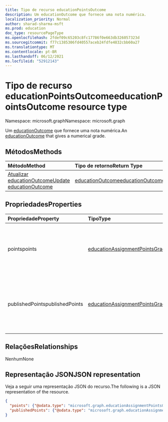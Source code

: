 ```yaml
---
title: Tipo de recurso educationPointsOutcome
description: Um educationOutcome que fornece uma nota numérica.
localization_priority: Normal
author: sharad-sharma-msft
ms.prod: education
doc_type: resourcePageType
ms.openlocfilehash: 2fdef09c65203c8fc17786f0e663db326057323d
ms.sourcegitcommit: f77c1385306fd40557aceb24fdfe4832cbb60a27
ms.translationtype: MT
ms.contentlocale: pt-BR
ms.lasthandoff: 06/12/2021
ms.locfileid: "52912143"
---
```

# <a name="educationpointsoutcome-resource-type"></a><span data-ttu-id="5d655-103">Tipo de recurso educationPointsOutcome</span><span class="sxs-lookup"><span data-stu-id="5d655-103">educationPointsOutcome resource type</span></span>

<span data-ttu-id="5d655-104">Namespace: microsoft.graph</span><span class="sxs-lookup"><span data-stu-id="5d655-104">Namespace: microsoft.graph</span></span>

<span data-ttu-id="5d655-105">Um [educationOutcome](educationoutcome.md) que fornece uma nota numérica.</span><span class="sxs-lookup"><span data-stu-id="5d655-105">An [educationOutcome](educationoutcome.md) that gives a numerical grade.</span></span>

## <a name="methods"></a><span data-ttu-id="5d655-106">Métodos</span><span class="sxs-lookup"><span data-stu-id="5d655-106">Methods</span></span>

| <span data-ttu-id="5d655-107">Método</span><span class="sxs-lookup"><span data-stu-id="5d655-107">Method</span></span>       | <span data-ttu-id="5d655-108">Tipo de retorno</span><span class="sxs-lookup"><span data-stu-id="5d655-108">Return Type</span></span> | <span data-ttu-id="5d655-109">Descrição</span><span class="sxs-lookup"><span data-stu-id="5d655-109">Description</span></span> |
|:-------------|:------------|:------------|
| [<span data-ttu-id="5d655-110">Atualizar educationOutcome</span><span class="sxs-lookup"><span data-stu-id="5d655-110">Update educationOutcome</span></span>](../api/educationoutcome-update.md) | [<span data-ttu-id="5d655-111">educationOutcome</span><span class="sxs-lookup"><span data-stu-id="5d655-111">educationOutcome</span></span>](educationoutcome.md) | <span data-ttu-id="5d655-112">Atualizar o objeto educationOutcome.</span><span class="sxs-lookup"><span data-stu-id="5d655-112">Update educationOutcome object.</span></span> |

## <a name="properties"></a><span data-ttu-id="5d655-113">Propriedades</span><span class="sxs-lookup"><span data-stu-id="5d655-113">Properties</span></span>

| <span data-ttu-id="5d655-114">Propriedade</span><span class="sxs-lookup"><span data-stu-id="5d655-114">Property</span></span>     | <span data-ttu-id="5d655-115">Tipo</span><span class="sxs-lookup"><span data-stu-id="5d655-115">Type</span></span>        | <span data-ttu-id="5d655-116">Descrição</span><span class="sxs-lookup"><span data-stu-id="5d655-116">Description</span></span> |
|:-------------|:------------|:------------|
|<span data-ttu-id="5d655-117">points</span><span class="sxs-lookup"><span data-stu-id="5d655-117">points</span></span>|[<span data-ttu-id="5d655-118">educationAssignmentPointsGrade</span><span class="sxs-lookup"><span data-stu-id="5d655-118">educationAssignmentPointsGrade</span></span>](educationassignmentpointsgrade.md)|<span data-ttu-id="5d655-119">A nota numérica que o professor deu ao aluno para essa atribuição.</span><span class="sxs-lookup"><span data-stu-id="5d655-119">The numeric grade the teacher has given the student for this assignment.</span></span>|
|<span data-ttu-id="5d655-120">publishedPoints</span><span class="sxs-lookup"><span data-stu-id="5d655-120">publishedPoints</span></span>|[<span data-ttu-id="5d655-121">educationAssignmentPointsGrade</span><span class="sxs-lookup"><span data-stu-id="5d655-121">educationAssignmentPointsGrade</span></span>](educationassignmentpointsgrade.md)|<span data-ttu-id="5d655-122">Uma cópia da propriedade points que é feita quando a nota é liberada para o aluno.</span><span class="sxs-lookup"><span data-stu-id="5d655-122">A copy of the points property that is made when the grade is released to the student.</span></span>|

## <a name="relationships"></a><span data-ttu-id="5d655-123">Relações</span><span class="sxs-lookup"><span data-stu-id="5d655-123">Relationships</span></span>

<span data-ttu-id="5d655-124">Nenhum</span><span class="sxs-lookup"><span data-stu-id="5d655-124">None</span></span>

## <a name="json-representation"></a><span data-ttu-id="5d655-125">Representação JSON</span><span class="sxs-lookup"><span data-stu-id="5d655-125">JSON representation</span></span>

<span data-ttu-id="5d655-126">Veja a seguir uma representação JSON do recurso.</span><span class="sxs-lookup"><span data-stu-id="5d655-126">The following is a JSON representation of the resource.</span></span>

<!-- {
  "blockType": "resource",
  "optionalProperties": [

  ],
  "@odata.type": "microsoft.graph.educationPointsOutcome",
  "keyProperty": "id"
}-->

```json
{
  "points": {"@odata.type": "microsoft.graph.educationAssignmentPointsGrade"},
  "publishedPoints": {"@odata.type": "microsoft.graph.educationAssignmentPointsGrade"}
}
```

<!-- uuid: 16cd6b66-4b1a-43a1-adaf-3a886856ed98
2019-02-04 14:57:30 UTC -->
<!-- {
  "type": "#page.annotation",
  "description": "educationPointsOutcome resource",
  "keywords": "",
  "section": "documentation",
  "tocPath": ""
}-->

